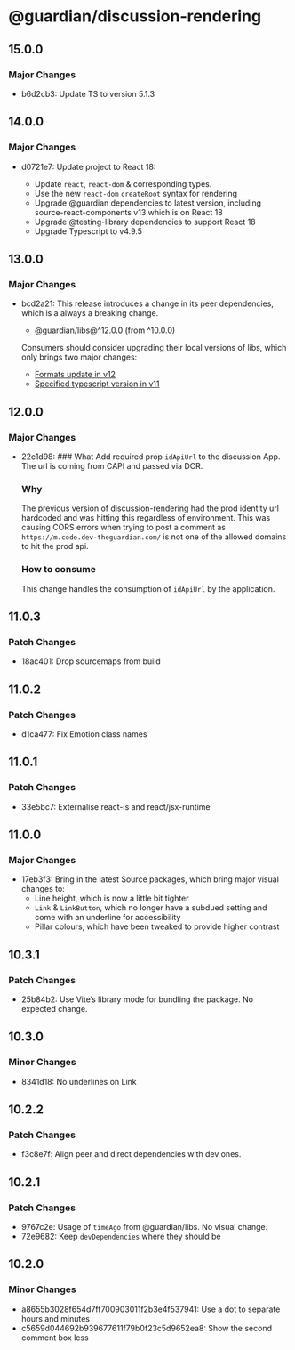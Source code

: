 # @guardian/discussion-rendering

## 15.0.0

### Major Changes

- b6d2cb3: Update TS to version 5.1.3

## 14.0.0

### Major Changes

- d0721e7: Update project to React 18:

  - Update `react`, `react-dom` & corresponding types.
  - Use the new `react-dom` `createRoot` syntax for rendering
  - Upgrade @guardian dependencies to latest version, including source-react-components v13 which is on React 18
  - Upgrade @testing-library dependencies to support React 18
  - Upgrade Typescript to v4.9.5

## 13.0.0

### Major Changes

- bcd2a21: This release introduces a change in its peer dependencies, which is a always a
  breaking change.

  - @guardian/libs@^12.0.0 (from ^10.0.0)

  Consumers should consider upgrading their local versions of libs, which only
  brings two major changes:

  - [Formats update in v12](https://github.com/guardian/csnx/blob/main/libs/%40guardian/libs/CHANGELOG.md#1200)
  - [Specified typescript version in v11](https://github.com/guardian/csnx/blob/main/libs/%40guardian/libs/CHANGELOG.md#1100)

## 12.0.0

### Major Changes

- 22c1d98: ### What
  Add required prop `idApiUrl` to the discussion App. The url is coming from CAPI and passed via DCR.

  ### Why

  The previous version of discussion-rendering had the prod identity url hardcoded and was hitting this regardless of environment. This was causing CORS errors when trying to post a comment as `https://m.code.dev-theguardian.com/` is not one of the allowed domains to hit the prod api.

  ### How to consume

  This change handles the consumption of `idApiUrl` by the application.

## 11.0.3

### Patch Changes

- 18ac401: Drop sourcemaps from build

## 11.0.2

### Patch Changes

- d1ca477: Fix Emotion class names

## 11.0.1

### Patch Changes

- 33e5bc7: Externalise react-is and react/jsx-runtime

## 11.0.0

### Major Changes

- 17eb3f3: Bring in the latest Source packages, which bring major visual changes to:
  - Line height, which is now a little bit tighter
  - `Link` & `LinkButton`, which no longer have a subdued setting and come with
    an underline for accessibility
  - Pillar colours, which have been tweaked to provide higher contrast

## 10.3.1

### Patch Changes

- 25b84b2: Use Vite’s library mode for bundling the package. No expected change.

## 10.3.0

### Minor Changes

- 8341d18: No underlines on Link

## 10.2.2

### Patch Changes

- f3c8e7f: Align peer and direct dependencies with dev ones.

## 10.2.1

### Patch Changes

- 9767c2e: Usage of `timeAgo` from @guardian/libs. No visual change.
- 72e9682: Keep `devDependencies` where they should be

## 10.2.0

### Minor Changes

- a8655b3028f654d7ff700903011f2b3e4f537941: Use a dot to separate hours and minutes
- c5659d044692b939677611f79b0f23c5d9652ea8: Show the second comment box less
